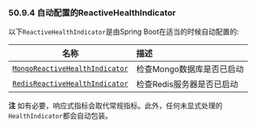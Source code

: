 ### 50.9.4 自动配置的ReactiveHealthIndicator

以下`ReactiveHealthIndicator`是由Spring Boot在适当的时候自动配置的:

|名称|描述|
|----|:-----|
|[`MongoReactiveHealthIndicator`](https://github.com/spring-projects/spring-boot/tree/v2.0.0.RELEASE/spring-boot-project/spring-boot-actuator/src/main/java/org/springframework/boot/actuate/mongo/MongoReactiveHealthIndicator.java)|检查Mongo数据库是否已启动|
|[`RedisReactiveHealthIndicator`](https://github.com/spring-projects/spring-boot/tree/v2.0.0.RELEASE/spring-boot-project/spring-boot-actuator/src/main/java/org/springframework/boot/actuate/redis/RedisReactiveHealthIndicator.java)|检查Redis服务器是否已启动|

**注** 如有必要，响应式指标会取代常规指标。此外，任何未显式处理的`HealthIndicator`都会自动包装。
